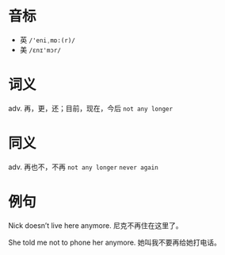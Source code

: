 # 音标

- 英 `/'eniˌmɒ:(r)/`
- 美 `/ɛnɪ'mɔr/`

# 词义

adv. 再，更，还；目前，现在，今后
`not any longer`

# 同义

adv. 再也不，不再
`not any longer` `never again`

# 例句

Nick doesn’t live here anymore.
尼克不再住在这里了。

She told me not to phone her anymore.
她叫我不要再给她打电话。


